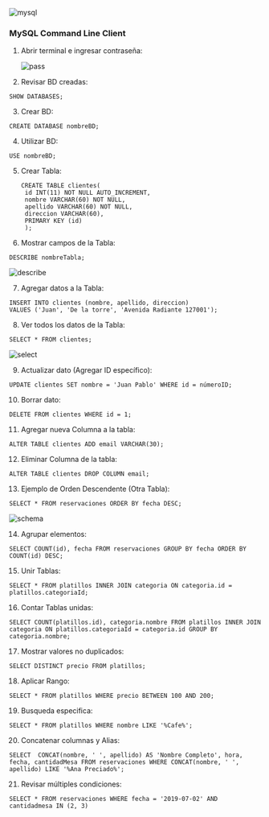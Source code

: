 ![mysql](https://github.com/user-attachments/assets/0fbcb0a6-1d6d-4b9c-befd-8c1077c668ba)

### MySQL Command Line Client

1. Abrir terminal e ingresar contraseña:

   ![pass](https://github.com/user-attachments/assets/6dcd58dd-4bc8-4a4f-bbae-ead6158fd970)

2. Revisar BD creadas:

```
SHOW DATABASES;
```

3. Crear BD:

```
CREATE DATABASE nombreBD;
```

4. Utilizar BD:

```
USE nombreBD;
```

5. Crear Tabla:

   ```
   CREATE TABLE clientes(
    id INT(11) NOT NULL AUTO_INCREMENT,
    nombre VARCHAR(60) NOT NULL,
    apellido VARCHAR(60) NOT NULL,
    direccion VARCHAR(60),
    PRIMARY KEY (id)
    );
   ```
6. Mostrar campos de la Tabla:

```
DESCRIBE nombreTabla;
```
![describe](https://github.com/user-attachments/assets/270abf7d-5129-41c9-b0bb-d45c5b2e623f)

7. Agregar datos a la Tabla:

```
INSERT INTO clientes (nombre, apellido, direccion)
VALUES ('Juan', 'De la torre', 'Avenida Radiante 127001');
```

8. Ver todos los datos de la Tabla:

```
SELECT * FROM clientes;
```
![select](https://github.com/user-attachments/assets/6b398e11-9dfe-4935-a62f-653ae8b3722f)

9. Actualizar dato (Agregar ID específico):

```
UPDATE clientes SET nombre = 'Juan Pablo' WHERE id = númeroID;
```

10. Borrar dato:

```
DELETE FROM clientes WHERE id = 1;
```

11. Agregar nueva Columna a la tabla:

```
ALTER TABLE clientes ADD email VARCHAR(30);
```

12. Eliminar Columna de la tabla:

```
ALTER TABLE clientes DROP COLUMN email;
```

13. Ejemplo de Orden Descendente (Otra Tabla):

```
SELECT * FROM reservaciones ORDER BY fecha DESC;
```
![schema](https://github.com/user-attachments/assets/b3965876-a604-49b0-937d-2dddb3e990fc)

14. Agrupar elementos:

```
SELECT COUNT(id), fecha FROM reservaciones GROUP BY fecha ORDER BY COUNT(id) DESC;
```

15. Unir Tablas:

```
SELECT * FROM platillos INNER JOIN categoria ON categoria.id = platillos.categoriaId;
```

16. Contar Tablas unidas:
    
```
SELECT COUNT(platillos.id), categoria.nombre FROM platillos INNER JOIN categoria ON platillos.categoriaId = categoria.id GROUP BY categoria.nombre;
```

17. Mostrar valores no duplicados:

```
SELECT DISTINCT precio FROM platillos;
```

18. Aplicar Rango:

```
SELECT * FROM platillos WHERE precio BETWEEN 100 AND 200;
```
    
19. Busqueda especifica:

```
SELECT * FROM platillos WHERE nombre LIKE '%Cafe%';
```

20. Concatenar columnas y Alias:

```
SELECT  CONCAT(nombre, ' ', apellido) AS 'Nombre Completo', hora, fecha, cantidadMesa FROM reservaciones WHERE CONCAT(nombre, ' ', apellido) LIKE '%Ana Preciado%';
```

21. Revisar múltiples condiciones:

```
SELECT * FROM reservaciones WHERE fecha = '2019-07-02' AND cantidadmesa IN (2, 3)
```











    
















